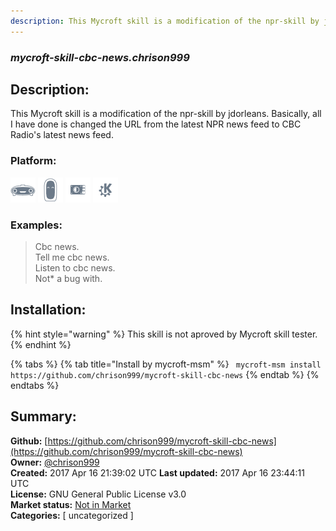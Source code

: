 ```yaml
---
description: This Mycroft skill is a modification of the npr-skill by jdorleans.
---
```


### _mycroft-skill-cbc-news.chrison999_  
## Description:  
This Mycroft skill is a modification of the npr-skill by jdorleans.
Basically, all I have done is changed the URL from the latest NPR
news feed to CBC Radio's latest news feed.  
  
### Platform:  
 ![Mark I](../.gitbook/assets/mark-1-icon.png)  ![Mark II](../.gitbook/assets/mark-2-icon.png)  ![Picroft](../.gitbook/assets/picroft-icon.png)  ![plasmoid](../.gitbook/assets/kde.png)   
### Examples:  
> Cbc news.  
> Tell me cbc news.  
> Listen to cbc news.  
> Not* a bug with.  
  
## Installation:  
{% hint style="warning" %}
This skill is not aproved by Mycroft skill tester.
{% endhint %}
    
{% tabs %}
{% tab title="Install by mycroft-msm" %}
``` mycroft-msm install https://github.com/chrison999/mycroft-skill-cbc-news```
{% endtab %}
  {% endtabs %}
    
## Summary:  
**Github:** [https://github.com/chrison999/mycroft-skill-cbc-news](https://github.com/chrison999/mycroft-skill-cbc-news)  
**Owner:** [@chrison999](https://github.com/chrison999)  
**Created:** 2017 Apr 16 21:39:02 UTC  **Last updated:** 2017 Apr 16 23:44:11 UTC  
**License:** GNU General Public License v3.0  
**Market status:** [Not in Market](https://market.mycroft.ai/skill/)  
**Categories:** [ uncategorized ]   
